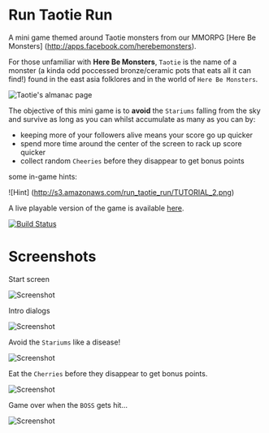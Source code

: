 Run Taotie Run
==============

A mini game themed around Taotie monsters from our MMORPG [Here Be Monsters] (http://apps.facebook.com/herebemonsters).

For those unfamiliar with **Here Be Monsters**, `Taotie` is the name of a monster (a kinda odd poccessed bronze/ceramic pots that eats all it can find!) found in the east asia folklores and in the world of `Here Be Monsters`.

![Taotie's almanac page](http://s3.amazonaws.com/run_taotie_run/Taotie_almanac.png)


The objective of this mini game is to **avoid** the `Stariums` falling from the sky and survive as long as you can whilst accumulate as many as you can by:
* keeping more of your followers alive means your score go up quicker
* spend more time around the center of the screen to rack up score quicker
* collect random `Cheeries` before they disappear to get bonus points

some in-game hints:

![Hint] (http://s3.amazonaws.com/run_taotie_run/TUTORIAL_2.png)

A live playable version of the game is available [here](http://bit.ly/14VNou5).

[![Build Status](https://drone.io/github.com/theburningmonk/run_taotie_run/status.png)](https://drone.io/github.com/theburningmonk/run_taotie_run/latest)


Screenshots
===========

Start screen

![Screenshot](http://s3.amazonaws.com/run_taotie_run/screenshot1.png)

Intro dialogs

![Screenshot](http://s3.amazonaws.com/run_taotie_run/screenshot2.png)

Avoid the `Stariums` like a disease!

![Screenshot](http://s3.amazonaws.com/run_taotie_run/screenshot3.png)

Eat the `Cherries` before they disappear to get bonus points.

![Screenshot](http://s3.amazonaws.com/run_taotie_run/screenshot5.png)

Game over when the `BOSS` gets hit...

![Screenshot](http://s3.amazonaws.com/run_taotie_run/screenshot4.png)
